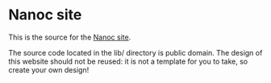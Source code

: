Nanoc site
==========

This is the source for the [Nanoc site](http://nanoc.ws).

The source code located in the lib/ directory is public domain. The design of
this website should not be reused: it is not a template for you to take, so
create your own design!
